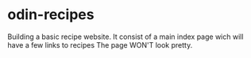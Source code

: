# odin-recipes

Building a basic recipe website. It consist of a main index page
wich will have a few links to recipes 
The page WON'T look pretty.